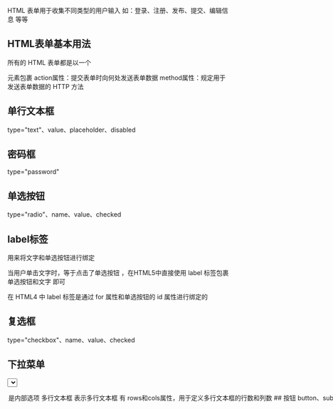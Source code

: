 HTML 表单用于收集不同类型的用户输入
如：登录、注册、发布、提交、编辑信息 等等

## HTML表单基本用法
所有的 HTML 表单都是以一个 <form>元素包裹
action属性：提交表单时向何处发送表单数据
method属性：规定用于发送表单数据的 HTTP 方法

## 单行文本框
type="text"、value、placeholder、disabled
## 密码框
type="password"
## 单选按钮
type="radio"、name、value、checked
## label标签
用来将文字和单选按钮进行绑定

当用户单击文字时，等于点击了单选按钮 ，在HTML5中直接使用 label 标签包裹 单选按钮和文字 即可 

在 HTML4 中
label 标签是通过 for 属性和单选按钮的 id 属性进行绑定的

## 复选框
type="checkbox"、name、value、checked

## 下拉菜单
<select>标签，即 下拉菜单
<option>是内部选项  

## 多行文本框
<textarea> 表示多行文本框
有 rows和cols属性，用于定义多行文本框的行数和列数   

## 按钮
button、submit、reset   

## HTML5新增表单控件
color、date、time、email、file、number、range、search、url  

datalist 控件

为输入框提供一些备选项，当用户输入的内容与备选项文字相同时，将会显示智能提示感应
